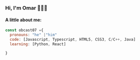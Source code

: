 ### Hi, I'm Omar 👋😆😁

#### A little about me:
```js
const obcast07 ={
  pronouns: "he" |"him"
  code: [Javascript, Typescript, HTML5, CSS3, C/C++, Java]
  learning: [Python, React]

}
```



